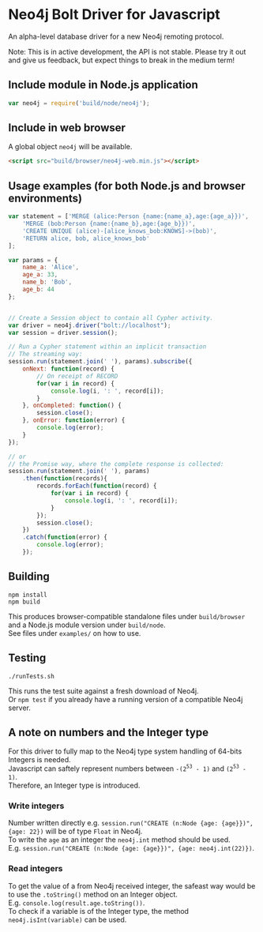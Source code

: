 # Neo4j Bolt Driver for Javascript

An alpha-level database driver for a new Neo4j remoting protocol.

Note: This is in active development, the API is not stable. Please try it out and give us feedback, but expect things to break in the medium term!

## Include module in Node.js application

```javascript
var neo4j = require('build/node/neo4j');
```

## Include in web browser
A global object `neo4j` will be available.

```html
<script src="build/browser/neo4j-web.min.js"></script>
```

## Usage examples (for both Node.js and browser environments)

```javascript
var statement = ['MERGE (alice:Person {name:{name_a},age:{age_a}})',
    'MERGE (bob:Person {name:{name_b},age:{age_b}})',
    'CREATE UNIQUE (alice)-[alice_knows_bob:KNOWS]->(bob)',
    'RETURN alice, bob, alice_knows_bob'
];

var params = {
    name_a: 'Alice',
    age_a: 33,
    name_b: 'Bob',
    age_b: 44
};


// Create a Session object to contain all Cypher activity.
var driver = neo4j.driver("bolt://localhost");
var session = driver.session();

// Run a Cypher statement within an implicit transaction
// The streaming way:
session.run(statement.join(' '), params).subscribe({
    onNext: function(record) {
        // On receipt of RECORD
        for(var i in record) {
            console.log(i, ': ', record[i]);
        }
    }, onCompleted: function() {
        session.close();
    }, onError: function(error) {
        console.log(error);
    }
});

// or
// the Promise way, where the complete response is collected:
session.run(statement.join(' '), params)
    .then(function(records){
        records.forEach(function(record) {
            for(var i in record) {
                console.log(i, ': ', record[i]);
            }
        });
        session.close();
    })
    .catch(function(error) {
        console.log(error);
    });
```

## Building

    npm install 
    npm build

This produces browser-compatible standalone files under `build/browser` and a Node.js module version under `build/node`.  
See files under `examples/` on how to use.

## Testing

    ./runTests.sh

This runs the test suite against a fresh download of Neo4j.  
Or `npm test` if you already have a running version of a compatible Neo4j server.

## A note on numbers and the Integer type
For this driver to fully map to the Neo4j type system handling of 64-bits Integers is needed.  
Javascript can saftely represent numbers between `-(2`<sup>`53`</sup>` - 1)` and `(2`<sup>`53`</sup>` - 1)`.  
Therefore, an Integer type is introduced. 

### Write integers
Number written directly e.g. `session.run("CREATE (n:Node {age: {age}})", {age: 22})` will be of type `Float` in Neo4j.  
To write the `age` as an integer the `neo4j.int` method should be used.  
E.g. `session.run("CREATE (n:Node {age: {age}})", {age: neo4j.int(22)})`.

### Read integers
To get the value of a from Neo4j received integer, the safeast way would be to use the `.toString()` method on 
an Integer object.  
E.g. `console.log(result.age.toString())`.  
To check if a variable is of the Integer type, the method `neo4j.isInt(variable)` can be used.
